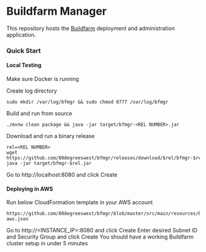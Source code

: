 # Buildfarm Manager

This repository hosts the [Buildfarm](https://github.com/bazelbuild/bazel-buildfarm) deployment and administration application.

### Quick Start

#### Local Testing

Make sure Docker is running

Create log directory

```
sudo mkdir /var/log/bfmgr && sudo chmod 0777 /var/log/bfmgr
```

Build and run from source

```
./mvnw clean package && java -jar target/bfmgr-<REL NUMBER>.jar
```

Download and run a binary release

```
rel=<REL NUMBER>
wget https://github.com/80degreeswest/bfmgr/releases/download/$rel/bfmgr-$rel.jar
java -jar target/bfmgr-$rel.jar
```

Go to http://localhost:8080 and click Create

#### Deploying in AWS

Run below CloudFormation template in your AWS account

```
https://github.com/80degreeswest/bfmgr/blob/master/src/main/resources/bfmgr-aws.json
```

Go to http://<INSTANCE_IP>:8080 and click Create
Enter desired Subnet ID and Security Group and click Create
You should have a working Buildfarm cluster setup in under 5 minutes